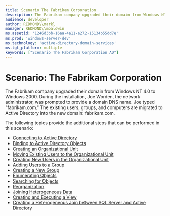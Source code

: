 ```yaml
---
title: Scenario The Fabrikam Corporation
description: The Fabrikam company upgraded their domain from Windows NT 4.0 to Windows 2000.
audience: developer
author: REDMOND\\markl
manager: REDMOND\\mbaldwin
ms.assetid: '1246d3bb-16aa-4a11-a272-15134b55dd7e'
ms.prod: 'windows-server-dev'
ms.technology: 'active-directory-domain-services'
ms.tgt_platform: multiple
keywords: ["Scenario The Fabrikam Corporation AD"]
---
```


# Scenario: The Fabrikam Corporation

The Fabrikam company upgraded their domain from Windows NT 4.0 to Windows 2000. During the installation, Joe Worden, the network administrator, was prompted to provide a domain DNS name. Joe typed "fabrikam.com." The existing users, groups, and computers are migrated to Active Directory into the new domain: fabrikam.com.

The following topics provide the additional steps that can be performed in this scenario:

-   [Connecting to Active Directory](connecting-to-active-directory.md)
-   [Binding to Active Directory Objects](binding-to-active-directory-objects.md)
-   [Creating an Organizational Unit](creating-an-organizational-unit.md)
-   [Moving Existing Users to the Organizational Unit](moving-existing-users-to-the-organizational-unit.md)
-   [Creating New Users in the Organizational Unit](creating-new-users-in-the-organizational-unit.md)
-   [Adding Users to a Group](adding-users-to-a-group.md)
-   [Creating a New Group](creating-a-new-group.md)
-   [Enumerating Objects](enumerating-objects.md)
-   [Searching for Objects](searching-for-objects.md)
-   [Reorganization](reorganization.md)
-   [Joining Heterogeneous Data](joining-heterogeneous-data.md)
-   [Creating and Executing a View](creating-and-executing-a-view.md)
-   [Creating a Heterogeneous Join between SQL Server and Active Directory](creating-a-heterogeneous-join-between-sql-server-and-active-directory.md)

 

 




